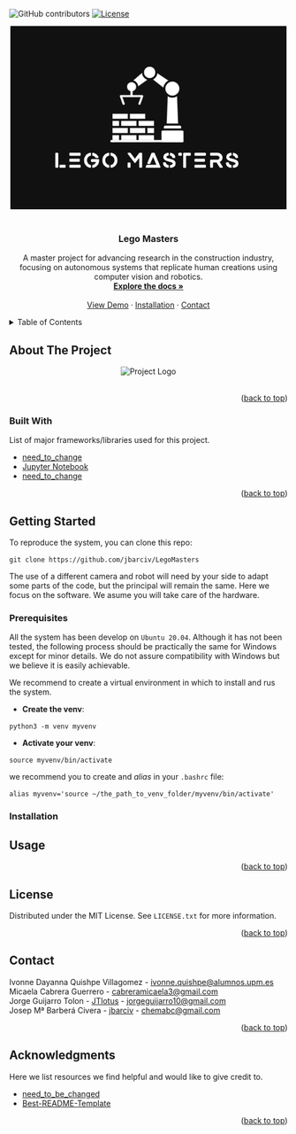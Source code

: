<a name="readme-top"></a>

![GitHub contributors](https://img.shields.io/github/contributors/jbarciv/DrowsyDrive-Alert)
[![License](https://img.shields.io/badge/License-BSD_3--Clause-blue.svg)](https://opensource.org/licenses/BSD-3-Clause)

<div align="center">
  <img src="./figs/logo_black.png" alt="Project Logo" width="500"/>
</div>
<br />

<div align="center">
  
  <h3 align="center">Lego Masters</h3>

  <p align="center">
    A master project for advancing research in the construction industry, focusing on autonomous systems that replicate human creations using computer vision and robotics.
    <br />
    <a href="https://github.com/jbarciv/DrowsyDrive-Alert/tree/main/reports"><strong>Explore the docs »</strong></a>
    <br />
    <br />
    <a href="#usage">View Demo</a>
    ·
    <a href="#installation">Installation</a>
    ·
    <a href="#contact">Contact</a>
  </p>
</div>



<!-- TABLE OF CONTENTS -->
<details>
  <summary>Table of Contents</summary>
  <ol>
    <li>
      <a href="#about-the-project">About The Project</a>
      <ul>
        <li><a href="#built-with">Built With</a></li>
      </ul>
    </li>
    <li>
      <a href="#getting-started">Getting Started</a>
      <ul>
        <li><a href="#prerequisites">Prerequisites</a></li>
        <li><a href="#installation">Installation</a></li>
      </ul>
    </li>
    <li><a href="#usage">Usage</a></li>
    <li><a href="#license">License</a></li>
    <li><a href="#contact">Contact</a></li>
    <li><a href="#acknowledgments">Acknowledgments</a></li>
  </ol>
</details>

<!-- ABOUT THE PROJECT -->
## About The Project

<div align="center">
  <img src="./figs/final.gif" alt="Project Logo" width="500"/>
</div>
<br />

<p align="right">(<a href="#readme-top">back to top</a>)</p>

### Built With

List of major frameworks/libraries used for this project.

* [need_to_change](https://developers.google.com/mediapipe/solutions/vision/face_landmarker)
* [Jupyter Notebook](https://jupyter.org/)
* [need_to_change](https://colab.google/)

<p align="right">(<a href="#readme-top">back to top</a>)</p>

<!-- GETTING STARTED -->
## Getting Started

To reproduce the system, you can clone this repo:
```
git clone https://github.com/jbarciv/LegoMasters
```
The use of a different camera and robot will need by your side to adapt some parts of the code, but the principal will remain the same. Here we focus on the software. We asume you will take care of the hardware.

### Prerequisites

All the system has been develop on `Ubuntu 20.04`. Although it has not been tested, the following process should be practically the same for Windows except for minor details. We do not assure compatibility with Windows but we believe it is easily achievable.

We recommend to create a virtual environment in which to install and rus the system.
* **Create the venv**:
```
python3 -m venv myvenv
```
* **Activate your venv**:
```
source myvenv/bin/activate
```
we recommend you to create and *alias* in your `.bashrc` file: 
```
alias myvenv='source ~/the_path_to_venv_folder/myvenv/bin/activate'
```

### Installation


<!-- USAGE EXAMPLES -->
## Usage



<p align="right">(<a href="#readme-top">back to top</a>)</p>


<!-- LICENSE -->
## License

Distributed under the MIT License. See `LICENSE.txt` for more information.

<p align="right">(<a href="#readme-top">back to top</a>)</p>


<!-- CONTACT -->
## Contact

Ivonne Dayanna Quishpe Villagomez - ivonne.quishpe@alumnos.upm.es\
Micaela Cabrera Guerrero - cabreramicaela3@gmail.com\
Jorge Guijarro Tolon - [JTlotus](https://github.com/JTlotus) - jorgeguijarro10@gmail.com\
Josep Mª Barberá Civera - [jbarciv](https://github.com/jbarciv) - chemabc@gmail.com

<p align="right">(<a href="#readme-top">back to top</a>)</p>


<!-- ACKNOWLEDGMENTS -->
## Acknowledgments

Here we list resources we find helpful and would like to give credit to.

* [need_to_be_changed](https://developers.google.com/mediapipe/solutions/vision/face_landmarker)
* [Best-README-Template](https://github.com/othneildrew/Best-README-Template)


<p align="right">(<a href="#readme-top">back to top</a>)</p>

<!-- MARKDOWN LINKS & IMAGES -->
[mediapipe.png]: https://miro.medium.com/v2/resize:fit:120/1*Hgg6bLceoIjubE2hBiJK4g.png
[mediapipe-url]: https://developers.google.com/mediapipe/solutions/vision/face_landmarker
[jupyter.png]: https://miro.medium.com/v2/resize:fit:120/format:webp/1*D95BB0ei7PVSu_51JhUY2w.png
[jupyter-url]: https://jupyter.org/
[colab.png]: https://cdn-images-1.medium.com/v2/resize:fit:140/1*sIcDb3d42i-AdsZJXL34kw@2x.png
[colab-url]: https://colab.google/
